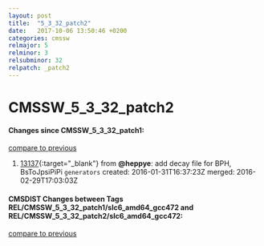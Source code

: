 ```yaml
---
layout: post
title:  "5_3_32_patch2"
date:   2017-10-06 13:50:46 +0200
categories: cmssw
relmajor: 5
relminor: 3
relsubminor: 32
relpatch: _patch2
---
```


# CMSSW_5_3_32_patch2
#### Changes since CMSSW_5_3_32_patch1:

[compare to previous](https://github.com/cms-sw/cmssw/compare/CMSSW_5_3_32_patch1...CMSSW_5_3_32_patch2)



1. [13137](http://github.com/cms-sw/cmssw/pull/13137){:target="_blank"}  from **@heppye**: add decay file for BPH, BsToJpsiPiPi `generators`  created: 2016-01-31T16:37:23Z merged: 2016-02-29T17:03:03Z

#### CMSDIST Changes between Tags REL/CMSSW_5_3_32_patch1/slc6_amd64_gcc472 and REL/CMSSW_5_3_32_patch2/slc6_amd64_gcc472:

[compare to previous](https://github.com/cms-sw/cmsdist/compare/REL/CMSSW_5_3_32_patch1/slc6_amd64_gcc472...REL/CMSSW_5_3_32_patch2/slc6_amd64_gcc472)


